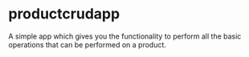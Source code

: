 # productcrudapp
A simple app which gives you the functionality to perform all the basic operations that can be performed on a product.
